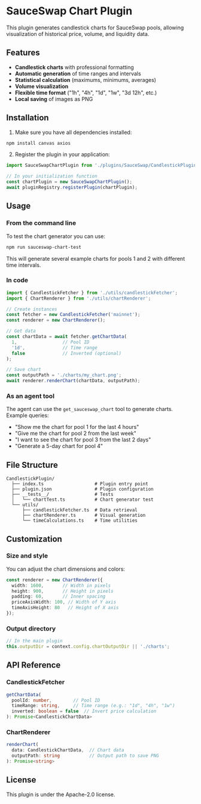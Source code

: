 # SauceSwap Chart Plugin

This plugin generates candlestick charts for SauceSwap pools, allowing visualization of historical price, volume, and liquidity data.

## Features

- **Candlestick charts** with professional formatting
- **Automatic generation** of time ranges and intervals
- **Statistical calculation** (maximums, minimums, averages)
- **Volume visualization**
- **Flexible time format** ("1h", "4h", "1d", "1w", "3d 12h", etc.)
- **Local saving** of images as PNG

## Installation

1. Make sure you have all dependencies installed:
```bash
npm install canvas axios
```

2. Register the plugin in your application:
```typescript
import SauceSwapChartPlugin from './plugins/SauceSwap/CandlestickPlugin';

// In your initialization function
const chartPlugin = new SauceSwapChartPlugin();
await pluginRegistry.registerPlugin(chartPlugin);
```

## Usage

### From the command line

To test the chart generator you can use:

```bash
npm run sauceswap-chart-test
```

This will generate several example charts for pools 1 and 2 with different time intervals.

### In code

```typescript
import { CandlestickFetcher } from './utils/candlestickFetcher';
import { ChartRenderer } from './utils/chartRenderer';

// Create instances
const fetcher = new CandlestickFetcher('mainnet');
const renderer = new ChartRenderer();

// Get data
const chartData = await fetcher.getChartData(
  1,                 // Pool ID
  '1d',              // Time range
  false              // Inverted (optional)
);

// Save chart
const outputPath = './charts/my_chart.png';
await renderer.renderChart(chartData, outputPath);
```

### As an agent tool

The agent can use the `get_sauceswap_chart` tool to generate charts. Example queries:

- "Show me the chart for pool 1 for the last 4 hours"
- "Give me the chart for pool 2 from the last week"
- "I want to see the chart for pool 3 from the last 2 days"
- "Generate a 5-day chart for pool 4"

## File Structure

```
CandlestickPlugin/
  ├── index.ts                   # Plugin entry point
  ├── plugin.json                # Plugin configuration
  ├── __tests__/                 # Tests
  │   └── chartTest.ts           # Chart generator test
  └── utils/
      ├── candlestickFetcher.ts  # Data retrieval
      ├── chartRenderer.ts       # Visual generation
      └── timeCalculations.ts    # Time utilities
```

## Customization

### Size and style

You can adjust the chart dimensions and colors:

```typescript
const renderer = new ChartRenderer({
  width: 1600,       // Width in pixels
  height: 900,       // Height in pixels
  padding: 60,       // Inner spacing
  priceAxisWidth: 100, // Width of Y axis
  timeAxisHeight: 80   // Height of X axis
});
```

### Output directory

```typescript
// In the main plugin
this.outputDir = context.config.chartOutputDir || './charts';
```

## API Reference

### CandlestickFetcher

```typescript
getChartData(
  poolId: number,        // Pool ID
  timeRange: string,     // Time range (e.g.: "1d", "4h", "1w")
  inverted: boolean = false  // Invert price calculation
): Promise<CandlestickChartData>
```

### ChartRenderer

```typescript
renderChart(
  data: CandlestickChartData,  // Chart data
  outputPath: string           // Output path to save PNG
): Promise<string>
```

## License

This plugin is under the Apache-2.0 license. 
